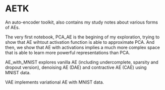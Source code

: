 # AETK
An auto-encoder toolkit, also contains my study notes about various forms of AEs.

The very first notebook, PCA_AE is the begining of my exploration, trying to show that AE wihtout activation function is able to approximate PCA. And then, we show that AE with activations implies a much more complex space that is able to learn more powerful representations than PCA.

AE_with_MNIST explores vanilla AE (including undercomplete, sparsity and dropout version), denoising AE (DAE) and contractive AE (CAE) using MNIST data.

VAE implements variational AE with MNIST data.
